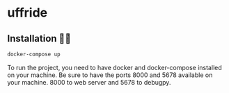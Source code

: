 # uffride


## Installation 🚀🚀

```bash
docker-compose up
```

To run the project, you need to have docker and docker-compose installed on your machine.
Be sure to have the ports 8000 and 5678 available on your machine.
8000 to web server and 5678 to debugpy.


